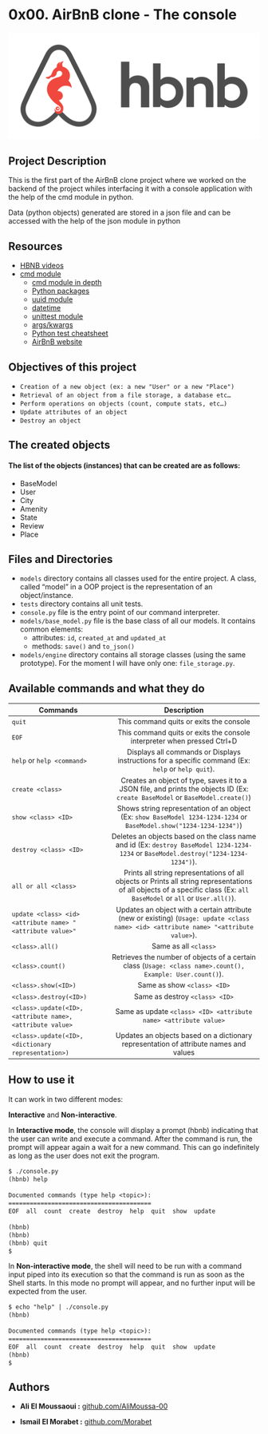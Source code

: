 # 0x00. AirBnB clone - The console

![Project Image](https://github.com/Dikachis/AirBnB_clone/raw/main/web_static/images/65f4a1dd9c51265f49d0.png?raw=true)

## Project Description
This is the first part of the AirBnB clone project where we worked on the backend of the project whiles interfacing it with a console application with the help of the cmd module in python.

Data (python objects) generated are stored in a json file and can be accessed with the help of the json module in python

## Resources
* [HBNB videos](https://www.youtube.com/playlist?list=PLlLHfkTcnvmPOp6jv_89tRpJUMFrP-Wbi)
* [cmd module](https://docs.python.org/3.8/library/cmd.html)
    * [cmd module in depth](https://intranet.alxswe.com/rltoken/uEy4RftSdKypoig9NFTvCg)
    * [Python packages](https://docs.python.org/3.4/tutorial/modules.html#packages)
    * [uuid module](https://docs.python.org/3.8/library/uuid.html)
    * [datetime](https://docs.python.org/3.8/library/datetime.html)
    * [unittest module](https://docs.python.org/3.8/library/unittest.html#module-unittest)
    * [args/kwargs](https://yasoob.me/2013/08/04/args-and-kwargs-in-python-explained/)
    * [Python test cheatsheet](https://www.pythonsheets.com/notes/python-tests.html)
    * [AirBnB website](https://www.airbnb.com/)

## Objectives of this project
* ```Creation of a new object (ex: a new "User" or a new "Place")```
* ```Retrieval of an object from a file storage, a database etc… ```
* ```Perform operations on objects (count, compute stats, etc…)```
* ```Update attributes of an object```
* ```Destroy an object```
## The created objects
#### The list of the objects (instances) that can be created are as follows:
* BaseModel
* User
* City
* Amenity
* State
* Review
* Place
## Files and Directories
* ```models``` directory contains all classes used for the entire project. A class, called “model” in a OOP project is the representation of an object/instance.
* ```tests``` directory contains all unit tests.
* ```console.py``` file is the entry point of our command interpreter.
* ```models/base_model.py``` file is the base class of all our models. It contains common elements:
    * attributes: ```id```, ```created_at``` and ```updated_at```
    * methods: ```save()``` and ```to_json()```
* ```models/engine``` directory contains all storage classes (using the same prototype). For the moment I will have only one: ```file_storage.py```. 

## Available commands and what they do
| Commands  | Description|
| ------------- |:-------------:|
| ```quit```      | This command quits or exits the console    |
| ```EOF```     | This command quits or exits the console interpreter when pressed Ctrl+D     |
| ```help``` or ```help <command>```    | Displays all commands or Displays instructions for a specific command (Ex: ```help``` or ```help quit```).    |
|```create <class>``` | Creates an object of type, saves it to a JSON file, and prints the objects ID (Ex: ```create BaseModel``` or ```BaseModel.create()```)|
| ```show <class> <ID>```| Shows string representation of an object (Ex: ```show BaseModel 1234-1234-1234``` or ```BaseModel.show("1234-1234-1234")```)|
| ```destroy <class> <ID>```|  Deletes an objects based on the class name and id (Ex: ```destroy BaseModel 1234-1234-1234``` or ```BaseModel.destroy("1234-1234-1234")```).|
| ```all or all <class>```| Prints all string representations of all objects or Prints all string representations of all objects of a specific class (Ex: ```all BaseModel``` or ```all``` or ```User.all()```). |
| ```update <class> <id> <attribute name> "<attribute value>"```      | Updates an object with a certain attribute (new or existing) (```Usage: update <class name> <id> <attribute name> "<attribute value>```).     |
| ```<class>.all()```      | Same as all ```<class>```     |
| ```<class>.count()```     |   Retrieves the number of objects of a certain class (```Usage: <class name>.count(), Example: User.count()```).   |
| ```<class>.show(<ID>)```     | Same as show ```<class> <ID>```     |
| ```<class>.destroy(<ID>)```      | Same as destroy ```<class> <ID>```     |
| ```<class>.update(<ID>, <attribute name>, <attribute value>```      | Same as update ```<class> <ID> <attribute name> <attribute value>```     |
| ```<class>.update(<ID>, <dictionary representation>)```      | Updates an objects based on a dictionary representation of attribute names and values     |
## How to use it

It can work in two different modes:

**Interactive** and **Non-interactive**.

In **Interactive mode**, the console will display a prompt (hbnb) indicating that the user can write and execute a command. After the command is run, the prompt will appear again a wait for a new command. This can go indefinitely as long as the user does not exit the program.
```
$ ./console.py
(hbnb) help

Documented commands (type help <topic>):
========================================
EOF  all  count  create  destroy  help  quit  show  update 

(hbnb) 
(hbnb) 
(hbnb) quit
$
```
In **Non-interactive mode**, the shell will need to be run with a command input piped into its execution so that the command is run as soon as the Shell starts. In this mode no prompt will appear, and no further input will be expected from the user.
```
$ echo "help" | ./console.py
(hbnb)

Documented commands (type help <topic>):
========================================
EOF  all  count  create  destroy  help  quit  show  update
(hbnb) 
$
```
## Authors

* **Ali El Moussaoui :**  [github.com/AliMoussa-00](https://github.com/AliMoussa-00)

* **Ismail El Morabet :** [github.com/Morabet](https://github.com/Morabet)
